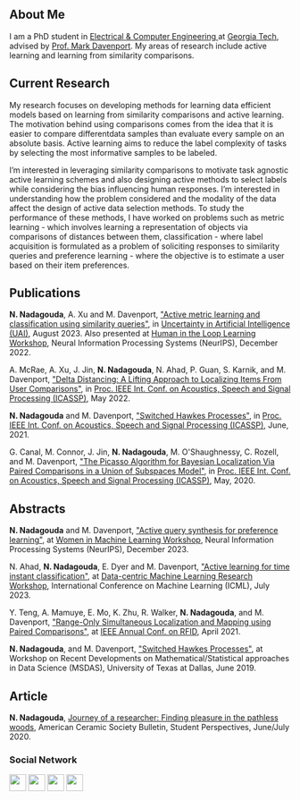 ## About Me

I am a PhD student in <a href="https://www.ece.gatech.edu/" target="_blank">Electrical & Computer Engineering </a> at <a href="https://www.gatech.edu/" target="_blank"> Georgia Tech</a>, advised by <a href="https://www.mdav.ece.gatech.edu/" target="_blank">Prof. Mark Davenport</a>. My areas of research include active learning and learning from similarity comparisons.

## Current Research

My research focuses on developing methods for learning data efficient models based on learning from similarity comparisons and active learning. The motivation behind using comparisons comes from the idea that it is easier to compare differentdata samples than evaluate every sample on an absolute basis. Active learning aims to reduce the label complexity of tasks by selecting the most informative samples to be labeled. 

I’m interested in leveraging similarity comparisons to motivate task agnostic active learning schemes and also designing active methods to select labels while considering the bias influencing human responses. I’m interested in understanding how the problem considered and the modality of the data affect the design of active data selection methods. To study the performance of these methods, I have worked on problems such as metric learning - which involves learning a representation of objects via comparisons of distances between them, classification - where label acquisition is formulated as a problem of soliciting responses to similarity queries and preference learning - where the objective is to estimate a user based on their item preferences. 

## Publications

<b>N. Nadagouda</b>, A. Xu and M. Davenport, <a href="https://arxiv.org/abs/2202.01953" target="_blank">"Active metric learning and classification using similarity queries"</a>, in <a href="https://www.auai.org/uai2023/" target="_blank">Uncertainty in Artificial Intelligence (UAI)</a>, August 2023. Also presented at <a href="https://neurips-hill.github.io/" target="_blank">Human in the Loop Learning Workshop</a>, Neural Information Processing Systems (NeurIPS), December 2022.

A. McRae, A. Xu, J. Jin, <b>N. Nadagouda</b>, N. Ahad, P. Guan, S. Karnik, and M. Davenport, <a href="/docs/papers/delta_distancing_icassp_22.pdf" target="_blank">"Delta Distancing: A Lifting Approach to Localizing Items From User Comparisons"</a>,  in <a href="https://2022.ieeeicassp.org/" target ="_blank">Proc. IEEE Int. Conf. on Acoustics, Speech and Signal Processing (ICASSP)</a>, May 2022.

<b>N. Nadagouda</b> and M. Davenport, <a href="/docs/papers/hawkes_processes_icassp_21.pdf" target="_blank">"Switched Hawkes Processes"</a>, in <a href="https://www.2021.ieeeicassp.org/2021.ieeeicassp.org/index.html" target="_blank">Proc. IEEE Int. Conf. on Acoustics, Speech and Signal Processing (ICASSP)</a>, June, 2021.

G. Canal, M. Connor, J. Jin, <b>N. Nadagouda</b>, M. O'Shaughnessy, C. Rozell, and M. Davenport, <a href="/docs/papers/icassp-2020.pdf" target="_blank">"The Picasso Algorithm for Bayesian Localization Via Paired Comparisons in a Union of Subspaces Model"</a>,  in <a href="https://2020.ieeeicassp.org/" target="_blank">Proc. IEEE Int. Conf. on Acoustics, Speech and Signal Processing (ICASSP)</a>, May, 2020. 
 
## Abstracts

<b>N. Nadagouda</b> and M. Davenport, <a href="/docs/papers/active_query_synthesis_poster.pdf" target="blank">"Active query synthesis for preference learning"</a>, at <a href="https://sites.google.com/umich.edu/wiml2023/home?authuser=0" target="blank">Women in Machine Learning Workshop</a>, Neural Information Processing Systems (NeurIPS), December 2023. 

N. Ahad, <b>N. Nadagouda</b>, E. Dyer and M. Davenport, <a href="https://dmlr.ai/assets/accepted-papers/100/CameraReady/camera_ready_paper.pdf" target="blank">"Active learning for time instant classification"</a>, at <a href="https://dmlr.ai/" target="_blank">Data-centric Machine Learning Research Workshop</a>, International Conference on Machine Learning (ICML), July 2023. 

Y. Teng, A. Mamuye, E. Mo, K. Zhu, R. Walker, <b>N. Nadagouda</b>, and M. Davenport, <a href="/docs/papers/slam_rfid_21.pdf" target="_blank">"Range-Only Simultaneous Localization and Mapping using Paired Comparisons"</a>, at <a href="https://2021.ieee-rfid.org/" target="_blank">IEEE Annual Conf. on RFID</a>, April 2021.

<b>N. Nadagouda</b>, and M. Davenport, <a href="/docs/papers/Namrata_poster.pdf" target="_blank">"Switched Hawkes Processes"</a>, at Workshop on Recent Developments on Mathematical/Statistical approaches in Data Science (MSDAS), University of Texas at Dallas, June 2019.

## Article 

<b>N. Nadagouda</b>, <a href="https://ceramics.org/wp-content/bulletin/2020/pdf/JuneJuly2020.pdf#page=36" target="_blank">Journey of a researcher: Finding pleasure in the pathless woods</a>, American Ceramic Society Bulletin, Student Perspectives, June/July 2020.

### Social Network
<p float="left">
<a href="https://scholar.google.com/citations?user=WPOYaFAAAAAJ&hl=en" target="_blank"><img src="https://nnadagouda95.github.io/images/google-scholar-logo.png" height="30" width="30" /></a>
<a href="mailto:namrata.nadagouda@gatech.edu" target="_blank"><img src="https://nnadagouda95.github.io/images/email-logo.png" height="30" width="30" /></a>
<a href="https://www.linkedin.com/in/namratanadagouda/" target="_blank"><img src="https://nnadagouda95.github.io/images/linkedin-logo-2.png" height="30" width="30" /></a>
<a href="https://github.com/nnadagouda95" target="_blank"><img src="https://nnadagouda95.github.io/images/GitHub-logo-crop.png" height="30" width="30" /></a>
</p>

